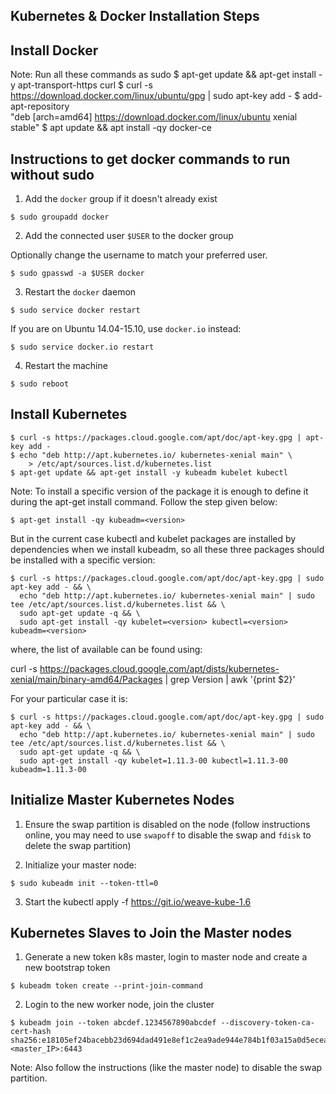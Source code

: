 ## Kubernetes & Docker Installation Steps ##

## Install Docker ##
Note: Run all these commands as sudo
$ apt-get update && apt-get install -y apt-transport-https curl
$ curl -s https://download.docker.com/linux/ubuntu/gpg | sudo apt-key add -
$ add-apt-repository \
    "deb [arch=amd64] https://download.docker.com/linux/ubuntu xenial stable"
$ apt update && apt install -qy docker-ce

## Instructions to get docker commands to run without sudo ##

1. Add the `docker` group if it doesn't already exist

```console
$ sudo groupadd docker
```

2. Add the connected user `$USER` to the docker group

Optionally change the username to match your preferred user.

```console
$ sudo gpasswd -a $USER docker
```

3. Restart the `docker` daemon

```console
$ sudo service docker restart
```

If you are on Ubuntu 14.04-15.10, use `docker.io` instead:

```console
$ sudo service docker.io restart
```

4. Restart the machine 
```console
$ sudo reboot
```

## Install Kubernetes ##
```
$ curl -s https://packages.cloud.google.com/apt/doc/apt-key.gpg | apt-key add -
$ echo "deb http://apt.kubernetes.io/ kubernetes-xenial main" \
    > /etc/apt/sources.list.d/kubernetes.list
$ apt-get update && apt-get install -y kubeadm kubelet kubectl
```

Note: To install a specific version of the package it is enough to define it during the apt-get install command. Follow the step given below:

```
$ apt-get install -qy kubeadm=<version>
```

But in the current case kubectl and kubelet packages are installed by dependencies when we install kubeadm, so all these three packages should be installed with a specific version:

```
$ curl -s https://packages.cloud.google.com/apt/doc/apt-key.gpg | sudo apt-key add - && \
  echo "deb http://apt.kubernetes.io/ kubernetes-xenial main" | sudo tee /etc/apt/sources.list.d/kubernetes.list && \
  sudo apt-get update -q && \
  sudo apt-get install -qy kubelet=<version> kubectl=<version> kubeadm=<version>
```

where, the list of available <version> can be found using:

curl -s https://packages.cloud.google.com/apt/dists/kubernetes-xenial/main/binary-amd64/Packages | grep Version | awk '{print $2}'

For your particular case it is:
```
$ curl -s https://packages.cloud.google.com/apt/doc/apt-key.gpg | sudo apt-key add - && \
  echo "deb http://apt.kubernetes.io/ kubernetes-xenial main" | sudo tee /etc/apt/sources.list.d/kubernetes.list && \
  sudo apt-get update -q && \
  sudo apt-get install -qy kubelet=1.11.3-00 kubectl=1.11.3-00 kubeadm=1.11.3-00
```

## Initialize Master Kubernetes Nodes ##
1. Ensure the swap partition is disabled on the node (follow instructions online, you may need to use `swapoff` to disable the swap and `fdisk` to delete the swap partition)

2. Initialize your master node:
```
$ sudo kubeadm init --token-ttl=0
```

3. Start the 
kubectl apply -f https://git.io/weave-kube-1.6

## Kubernetes Slaves to Join the Master nodes ##
1. Generate a new token k8s master, login to master node and create a new bootstrap token
```
$ kubeadm token create --print-join-command
```

2. Login to the new worker node, join the cluster
``` 
$ kubeadm join --token abcdef.1234567890abcdef --discovery-token-ca-cert-hash sha256:e18105ef24bacebb23d694dad491e8ef1c2ea9ade944e784b1f03a15a0d5ecea <master_IP>:6443
```
Note: Also follow the instructions (like the master node) to disable the swap partition.